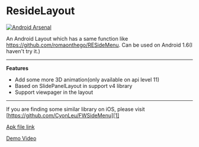 ResideLayout
============

[![Android Arsenal](https://img.shields.io/badge/Android%20Arsenal-ResideLayout-brightgreen.svg?style=flat)](https://android-arsenal.com/details/1/880)

An Android Layout which has a same function like https://github.com/romaonthego/RESideMenu. Can be used on Android 1.6(I haven't try it.)

------------
**Features**

 - Add some more 3D animation(only available on api level 11)
 - Based on SlidePanelLayout in support v4 library
 - Support viewpager in the layout

------------

If you are finding some similar library on iOS, please visit [https://github.com/CyonLeu/FWSideMenu][1]

[Apk file link](https://github.com/kyze8439690/ResideLayout/blob/master/demo.apk?raw=true)

[Demo Video](http://youtu.be/Kv8wK2FRC7M)


  [1]: https://github.com/CyonLeu/FWSideMenu